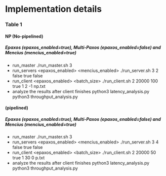 Implementation details
======

### Table 1
#### NP (No-pipelined)
##### Epaxos (epaxos_enabled=true), Multi-Paxos (epaxos_enabled=false) and Mencius (mencius_enabled=true)
- run_master <replicas>
    ./run_master.sh 3
- run_servers <replicas> <gomaxprocs> <thrifty> <epaxos_enabled> <mencius_enabled>
    ./run_server.sh 3 2 false true false
- run_client <clients> <requests> <writes> <epaxos_enabled> <batch_size> <GOMAXPROCS> <conflicts> <filename>
    ./run_client.sh 2 20000 100 true 1 2 -1 np.txt
- analyze the results after client finishes
    python3 latency_analysis.py <filename>
    python3 throughput_analysis.py <filename>

#### (pipelined)
##### Epaxos (epaxos_enabled=true), Multi-Paxos (epaxos_enabled=false) and Mencius (mencius_enabled=true)
- run_master <replicas>
    ./run_master.sh 3
- run_servers <replicas> <gomaxprocs> <thrifty> <epaxos_enabled> <mencius_enabled>
    ./run_server.sh 3 4 false true false
- run_client <clients> <requests> <writes> <epaxos_enabled> <batch_size> <GOMAXPROCS> <conflicts> <filename>
    ./run_client.sh 2 20000 50 true 1 30 0 p.txt
- analyze the results after client finishes
    python3 latency_analysis.py <filename>
    python3 throughput_analysis.py <filename>